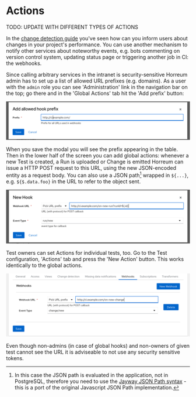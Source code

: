 # Actions

TODO: UPDATE WITH DIFFERENT TYPES OF ACTIONS

In the [change detection guide](./change_detection.html) you've seen how can you inform users about changes in your project's performance. You can use another mechanism to notify other services about noteworthy events, e.g. bots commenting on version control system, updating status page or triggering another job in CI: the webhooks.

Since calling arbitrary services in the intranet is security-sensitive Horreum admin has to set up a list of allowed URL prefixes (e.g. domains). As a user with the `admin` role you can see 'Administration' link in the navigation bar on the top; go there and in the 'Global Actions' tab hit the 'Add prefix' button:

<div class="screenshot"><img src="/assets/images/actions/00_prefix.png"></div>

When you save the modal you will see the prefix appearing in the table. Then in the lower half of the screen you can add global actions: whenever a new Test is created, a Run is uploaded or Change is emitted Horreum can issue a HTTP POST request to this URL, using the new JSON-encoded entity as a request body. You can also use a JSON path[^1] wrapped in `${...}`, e.g. `${$.data.foo}` in the URL to refer to the object sent.

<div class="screenshot"><img src="/assets/images/actions/01_globalhook.png"></div>

Test owners can set Actions for individual tests, too. Go to the Test configuration, 'Actions' tab and press the 'New Action' button. This works identically to the global actions.

<div class="screenshot"><img src="/assets/images/actions/02_testhook.png"></div>

Even though non-admins (in case of global hooks) and non-owners of given test cannot see the URL it is adviseable to not use any security sensitive tokens.

[^1]: In this case the JSON path is evaluated in the application, not in PostgreSQL, therefore you need to use the [Jayway JSON Path syntax](https://github.com/json-path/JsonPath) - this is a port of the original Javascript JSON Path implementation.
